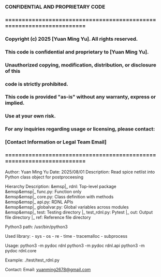 ### CONFIDENTIAL AND PROPRIETARY CODE
 ### =====================================================================
 ### Copyright (c) 2025 [Yuan Ming Yu]. All rights reserved.
 ### This code is confidential and proprietary to [Yuan Ming Yu].

 ### Unauthorized copying, modification, distribution, or disclosure of this
 ### code is strictly prohibited.

 ### This code is provided "as-is" without any warranty, express or implied.
 ### Use at your own risk.

 ### For any inquiries regarding usage or licensing, please contact:
 ### [Contact Information or Legal Team Email]
 ### =====================================================================

Author: Yuan Ming Yu
Date: 2025/08/01
Description: Read spice netlist into Python class object for postproceesing

Hierarchy Description:
&emsp|_ rdnl: Top-level package<br>
&emsp&emsp|_ func.py: Function only<br>
&emsp&emsp|_ core.py: Class definition with methods<br>
&emsp&emsp|_ api.py: RDNL APIs<br>
&emsp&emsp|_ globalvar.py: Global variables across modules
&emsp&emsp|_ test: Testing directory
			|_ test_rdnl.py: Pytest
			|_ out: Output file directory
			|_ ref: Reference file directory

Python3 path: /usr/bin/python3

Used library:
	- sys
	- os
	- re
	- time
	- tracemalloc
	- subprocess

Usage:
	python3 -m pydoc rdnl
	python3 -m pydoc rdnl.api
	python3 -m pydoc rdnl.core

Example:
	./test/test_rdnl.py

Contact:
	Email: yuanming2678@gmail.com
